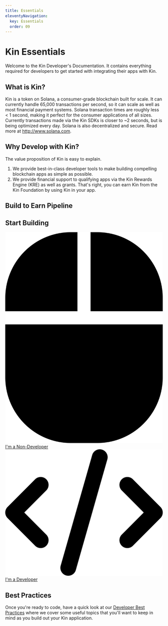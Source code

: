 ```yaml
---
title: Essentials
eleventyNavigation:
  key: Essentials
  order: 09
---
```


# Kin Essentials

Welcome to the Kin Developer's Documentation. It contains everything required for developers to get started with integrating their apps with Kin.

## What is Kin?

Kin is a token on Solana, a consumer-grade blockchain built for scale. It can currently handle 65,000 transactions per second, so it can scale as well as most financial payment systems. Solana transaction times are roughly less < 1 second, making it perfect for the consumer applications of all sizes. Currently transactions made via the Kin SDKs is closer to ~2 seconds, but is being optimized every day. Solana is also decentralized and secure. Read more at http://www.solana.com.

## Why Develop with Kin?

The value proposition of Kin is easy to explain.
1) We provide best-in-class developer tools to make building compelling blockchain apps as simple as possible.
2) We provide financial support to qualifying apps via the Kin Rewards Engine (KRE) as well as grants. That's right, you can earn Kin from the Kin Foundation by using Kin in your app.

## Build to Earn Pipeline

## Start Building

<div class='essentials'>
  <a href='/non_developers'><div class='essential'>
    <img class='essential-icon' alt='Non-Developer' src='./images/computer-mouse-solid.svg'>
    <span class='essential-text giftery-text'>I'm a Non-Developer</span>
  </div></a>
  <a href='/developers'><div class='essential'>
    <img class='essential-icon' alt='Developer' src='./images/code-solid.svg'>
    <span class='essential-text'>I'm a Developer</span>
  </div></a>
</div>

## Best Practices

Once you're ready to code, have a quick look at our [Developer Best Practices](/essentials/best-practices) where we cover some useful topics that you'll want to keep in mind as you build out your Kin application.



